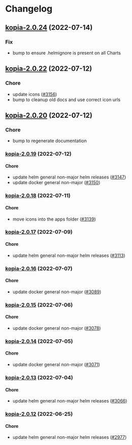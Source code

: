 # Changelog


## [kopia-2.0.24](https://github.com/truecharts/apps/compare/kopia-2.0.22...kopia-2.0.24) (2022-07-14)

### Fix

- bump to ensure .helmignore is present on all Charts



## [kopia-2.0.22](https://github.com/truecharts/apps/compare/kopia-2.0.20...kopia-2.0.22) (2022-07-12)

### Chore

- update icons ([#3156](https://github.com/truecharts/apps/issues/3156))
- bump to cleanup old docs and use correct icon urls



## [kopia-2.0.20](https://github.com/truecharts/apps/compare/kopia-2.0.19...kopia-2.0.20) (2022-07-12)

### Chore

- bump to regenerate documentation



<a name="kopia-2.0.19"></a>
### [kopia-2.0.19](https://github.com/truecharts/apps/compare/kopia-2.0.18...kopia-2.0.19) (2022-07-12)

#### Chore

* update helm general non-major helm releases ([#3147](https://github.com/truecharts/apps/issues/3147))
* update docker general non-major ([#3150](https://github.com/truecharts/apps/issues/3150))



<a name="kopia-2.0.18"></a>
### [kopia-2.0.18](https://github.com/truecharts/apps/compare/kopia-2.0.17...kopia-2.0.18) (2022-07-11)

#### Chore

* move icons into the apps folder ([#3139](https://github.com/truecharts/apps/issues/3139))



<a name="kopia-2.0.17"></a>
### [kopia-2.0.17](https://github.com/truecharts/apps/compare/kopia-2.0.16...kopia-2.0.17) (2022-07-09)

#### Chore

* update helm general non-major helm releases ([#3113](https://github.com/truecharts/apps/issues/3113))



<a name="kopia-2.0.16"></a>
### [kopia-2.0.16](https://github.com/truecharts/apps/compare/kopia-2.0.15...kopia-2.0.16) (2022-07-07)

#### Chore

* update docker general non-major ([#3089](https://github.com/truecharts/apps/issues/3089))



<a name="kopia-2.0.15"></a>
### [kopia-2.0.15](https://github.com/truecharts/apps/compare/kopia-2.0.14...kopia-2.0.15) (2022-07-06)

#### Chore

* update docker general non-major ([#3078](https://github.com/truecharts/apps/issues/3078))



<a name="kopia-2.0.14"></a>
### [kopia-2.0.14](https://github.com/truecharts/apps/compare/kopia-2.0.13...kopia-2.0.14) (2022-07-05)

#### Chore

* update docker general non-major ([#3071](https://github.com/truecharts/apps/issues/3071))



<a name="kopia-2.0.13"></a>
### [kopia-2.0.13](https://github.com/truecharts/apps/compare/kopia-2.0.12...kopia-2.0.13) (2022-07-04)

#### Chore

* update helm general non-major helm releases ([#3066](https://github.com/truecharts/apps/issues/3066))



<a name="kopia-2.0.12"></a>
### [kopia-2.0.12](https://github.com/truecharts/apps/compare/kopia-2.0.11...kopia-2.0.12) (2022-06-25)

#### Chore

* update helm general non-major helm releases ([#2977](https://github.com/truecharts/apps/issues/2977))

